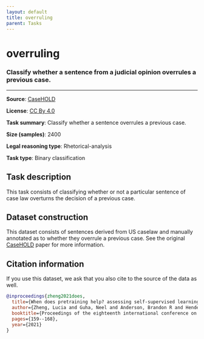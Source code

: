 ```yaml
---
layout: default
title: overruling
parent: Tasks
---
```

# overruling 

### Classify whether a sentence from a judicial opinion overrules a previous case.
---


**Source**: [CaseHOLD](https://github.com/reglab/casehold)

**License**: [CC By 4.0](https://creativecommons.org/licenses/by/4.0/)

**Task summary**: Classify whether a sentence overrules a previous case.

**Size (samples)**: 2400

**Legal reasoning type**: Rhetorical-analysis

**Task type**: Binary classification

## Task description

This task consists of classifying whether or not a particular sentence of case law overturns the decision of a previous case.

## Dataset construction

This dataset consists of sentences derived from US caselaw and manually annotated as to whether they overrule a previous case. See the original [CaseHOLD](https://arxiv.org/abs/2104.08671) paper for more information.

## Citation information
If you use this dataset, we ask that you also cite to the source of the data as well.

```bib
@inproceedings{zheng2021does,
  title={When does pretraining help? assessing self-supervised learning for law and the casehold dataset of 53,000+ legal holdings},
  author={Zheng, Lucia and Guha, Neel and Anderson, Brandon R and Henderson, Peter and Ho, Daniel E},
  booktitle={Proceedings of the eighteenth international conference on artificial intelligence and law},
  pages={159--168},
  year={2021}
}
```

